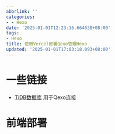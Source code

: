 ```yaml
---
abbrlink: ''
categories:
- - Hexo
date: '2025-01-01T12:23:16.664638+08:00'
tags:
- Hexo
title: 使用Vercel部署Qexo管理Hexo
updated: '2025-01-01T17:03:18.093+08:00'
---
```

# 一些链接

- [TiDB数据库](https://tidbcloud.com) 用于Qexo连接
# 前端部署

